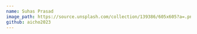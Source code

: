 ```yaml
---
name: Suhas Prasad
image_path: https://source.unsplash.com/collection/139386/605x605?a=.png
github: aicho2023
---
```

